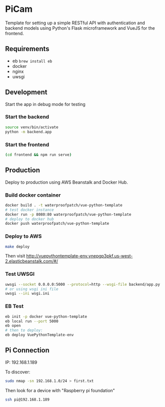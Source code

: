 # PiCam

Template for setting up a simple RESTful API with authentication and backend models using Python's Flask microframework and VueJS for the frontend.

## Requirements

- eb `brew install eb`
- docker
- nginx
- uwsgi

## Development

Start the app in debug mode for testing

### Start the backend

```bash
source venv/bin/activate
python -m backend.app
```

### Start the frontend

```bash
(cd frontend && npm run serve)
```

## Production

Deploy to production using AWS Beanstalk and Docker Hub.

### Build docker container

```bash
docker build . -t waterproofpatch/vue-python-template
# test docker instance
docker run -p 8080:80 waterproofpatch/vue-python-template
# deploy to docker hub
docker push waterproofpatch/vue-python-template
```

### Deploy to AWS

```bash
make deploy
```

Then visit http://vuepythontemplate-env.ynepgp3pkf.us-west-2.elasticbeanstalk.com/#/

### Test UWSGI

```bash
uwsgi --socket 0.0.0.0:5000 --protocol=http --wsgi-file backend/app.py --callable app --virtualenv ./venv
# or using wsgi ini file
uwsgi --ini wsgi.ini
```

### EB Test

```bash
eb init -p docker vue-python-template
eb local run --port 5000
eb open
# then to deploy:
eb deploy VuePythonTemplate-env
```

## Pi Connection

IP: 192.168.1.189 

To discover:

```bash
sudo nmap -sn 192.168.1.0/24 > first.txt
```

Then look for a device with "Raspberry pi foundation"

```bash
ssh pi@192.168.1.189
```


